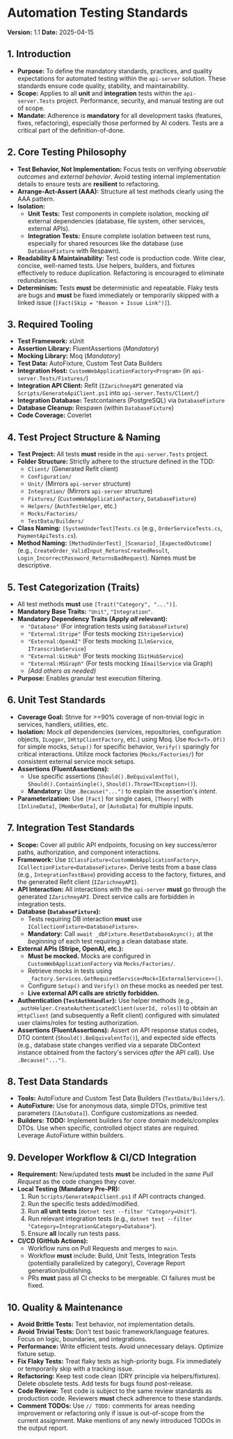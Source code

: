 # Automation Testing Standards

**Version:** 1.1
**Date:** 2025-04-15

## 1. Introduction

* **Purpose:** To define the mandatory standards, practices, and quality expectations for automated testing within the `api-server` solution. These standards ensure code quality, stability, and maintainability.
* **Scope:** Applies to all **unit** and **integration** tests within the `api-server.Tests` project. Performance, security, and manual testing are out of scope.
* **Mandate:** Adherence is **mandatory** for all development tasks (features, fixes, refactoring), especially those performed by AI coders. Tests are a critical part of the definition-of-done.

## 2. Core Testing Philosophy

* **Test Behavior, Not Implementation:** Focus tests on verifying *observable outcomes* and *external behavior*. Avoid testing internal implementation details to ensure tests are **resilient** to refactoring.
* **Arrange-Act-Assert (AAA):** Structure all test methods clearly using the AAA pattern.
* **Isolation:**
    * **Unit Tests:** Test components in complete isolation, mocking *all* external dependencies (database, file system, other services, external APIs).
    * **Integration Tests:** Ensure complete isolation between test runs, especially for shared resources like the database (use `DatabaseFixture` with Respawn).
* **Readability & Maintainability:** Test code is production code. Write clear, concise, well-named tests. Use helpers, builders, and fixtures effectively to reduce duplication. Refactoring is encouraged to eliminate redundancies.
* **Determinism:** Tests **must** be deterministic and repeatable. Flaky tests are bugs and **must** be fixed immediately or temporarily skipped with a linked issue (`[Fact(Skip = "Reason + Issue Link")]`).

## 3. Required Tooling

* **Test Framework:** xUnit
* **Assertion Library:** FluentAssertions (*Mandatory*)
* **Mocking Library:** Moq (*Mandatory*)
* **Test Data:** AutoFixture, Custom Test Data Builders
* **Integration Host:** `CustomWebApplicationFactory<Program>` (in `api-server.Tests/Fixtures/`)
* **Integration API Client:** Refit (`IZarichneyAPI` generated via `Scripts/GenerateApiClient.ps1` into `api-server.Tests/Client/`)
* **Integration Database:** Testcontainers (PostgreSQL) via `DatabaseFixture`
* **Database Cleanup:** Respawn (within `DatabaseFixture`)
* **Code Coverage:** Coverlet

## 4. Test Project Structure & Naming

* **Test Project:** All tests **must** reside in the `api-server.Tests` project.
* **Folder Structure:** Strictly adhere to the structure defined in the TDD:
    * `Client/` (Generated Refit client)
    * `Configuration/`
    * `Unit/` (Mirrors `api-server` structure)
    * `Integration/` (Mirrors `api-server` structure)
    * `Fixtures/` (`CustomWebApplicationFactory`, `DatabaseFixture`)
    * `Helpers/` (`AuthTestHelper`, etc.)
    * `Mocks/Factories/`
    * `TestData/Builders/`
* **Class Naming:** `[SystemUnderTest]Tests.cs` (e.g., `OrderServiceTests.cs`, `PaymentApiTests.cs`).
* **Method Naming:** `[MethodUnderTest]_[Scenario]_[ExpectedOutcome]` (e.g., `CreateOrder_ValidInput_ReturnsCreatedResult`, `Login_IncorrectPassword_ReturnsBadRequest`). Names must be descriptive.

## 5. Test Categorization (Traits)

* All test methods **must** use `[Trait("Category", "...")]`.
* **Mandatory Base Traits:** `"Unit"`, `"Integration"`.
* **Mandatory Dependency Traits (Apply *all* relevant):**
    * `"Database"` (For integration tests using `DatabaseFixture`)
    * `"External:Stripe"` (For tests mocking `IStripeService`)
    * `"External:OpenAI"` (For tests mocking `ILlmService`, `ITranscribeService`)
    * `"External:GitHub"` (For tests mocking `IGitHubService`)
    * `"External:MSGraph"` (For tests mocking `IEmailService` via Graph)
    * *(Add others as needed)*
* **Purpose:** Enables granular test execution filtering.

## 6. Unit Test Standards

* **Coverage Goal:** Strive for >=90% coverage of non-trivial logic in services, handlers, utilities, etc.
* **Isolation:** Mock *all* dependencies (services, repositories, configuration objects, `ILogger`, `IHttpClientFactory`, etc.) using Moq. Use `Mock<T>.Of()` for simple mocks, `Setup()` for specific behavior, `Verify()` sparingly for critical interactions. Utilize mock factories (`Mocks/Factories/`) for consistent external service mock setups.
* **Assertions (FluentAssertions):**
    * Use specific assertions (`Should().BeEquivalentTo()`, `Should().ContainSingle()`, `Should().Throw<TException>()`).
    * **Mandatory:** Use `.Because("...")` to explain the assertion's *intent*.
* **Parameterization:** Use `[Fact]` for single cases, `[Theory]` with `[InlineData]`, `[MemberData]`, or `[AutoData]` for multiple inputs.

## 7. Integration Test Standards

* **Scope:** Cover all public API endpoints, focusing on key success/error paths, authorization, and component interactions.
* **Framework:** Use `IClassFixture<CustomWebApplicationFactory>`, `ICollectionFixture<DatabaseFixture>`. Derive tests from a base class (e.g., `IntegrationTestBase`) providing access to the factory, fixtures, and the generated Refit client (`IZarichneyAPI`).
* **API Interaction:** All interactions with the `api-server` **must** go through the generated `IZarichneyAPI`. Direct service calls are forbidden in integration tests.
* **Database (`DatabaseFixture`):**
    * Tests requiring DB interaction **must** use `ICollectionFixture<DatabaseFixture>`.
    * **Mandatory:** Call `await _dbFixture.ResetDatabaseAsync();` at the *beginning* of each test requiring a clean database state.
* **External APIs (Stripe, OpenAI, etc.):**
    * **Must be mocked.** Mocks are configured in `CustomWebApplicationFactory` via `Mocks/Factories/`.
    * Retrieve mocks in tests using `_factory.Services.GetRequiredService<Mock<IExternalService>>()`.
    * Configure `Setup()` and `Verify()` on these mocks as needed per test.
    * **Live external API calls are strictly forbidden.**
* **Authentication (`TestAuthHandler`):** Use helper methods (e.g., `_authHelper.CreateAuthenticatedClient(userId, roles)`) to obtain an `HttpClient` (and subsequently a Refit client) configured with simulated user claims/roles for testing authorization.
* **Assertions (FluentAssertions):** Assert on API response status codes, DTO content (`Should().BeEquivalentTo()`), and expected side effects (e.g., database state changes verified via a separate DbContext instance obtained from the factory's services *after* the API call). Use `.Because("...")`.

## 8. Test Data Standards

* **Tools:** AutoFixture and Custom Test Data Builders (`TestData/Builders/`).
* **AutoFixture:** Use for anonymous data, simple DTOs, primitive test parameters (`[AutoData]`). Configure customizations as needed.
* **Builders:** **TODO:** Implement builders for core domain models/complex DTOs. Use when specific, controlled object states are required. Leverage AutoFixture within builders.

## 9. Developer Workflow & CI/CD Integration

* **Requirement:** New/updated tests **must** be included in the *same Pull Request* as the code changes they cover.
* **Local Testing (Mandatory Pre-PR):**
    1.  Run `Scripts/GenerateApiClient.ps1` if API contracts changed.
    2.  Run the specific tests added/modified.
    3.  Run **all unit tests** (`dotnet test --filter "Category=Unit"`).
    4.  Run relevant integration tests (e.g., `dotnet test --filter "Category=Integration&Category=Database"`).
    5.  Ensure **all** locally run tests pass.
* **CI/CD (GitHub Actions):**
    * Workflow runs on Pull Requests and merges to `main`.
    * Workflow **must** include: Build, Unit Tests, Integration Tests (potentially parallelized by category), Coverage Report generation/publishing.
    * PRs **must** pass all CI checks to be mergeable. CI failures must be fixed.

## 10. Quality & Maintenance

* **Avoid Brittle Tests:** Test behavior, not implementation details.
* **Avoid Trivial Tests:** Don't test basic framework/language features. Focus on logic, boundaries, and integrations.
* **Performance:** Write efficient tests. Avoid unnecessary delays. Optimize fixture setup.
* **Fix Flaky Tests:** Treat flaky tests as high-priority bugs. Fix immediately or temporarily skip with a tracking issue.
* **Refactoring:** Keep test code clean (DRY principle via helpers/fixtures). Delete obsolete tests. Add tests for bugs found post-release.
* **Code Review:** Test code is subject to the same review standards as production code. Reviewers **must** check adherence to these standards.
* **Comment TODOs:** Use `// TODO:` comments for areas needing improvement or refactoring only if issue is out-of-scope from the current assignment. Make mentions of any newly introduced TODOs in the output report.
